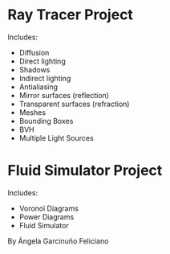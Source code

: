 # Ray Tracer Project

Includes:
  - Diffusion
  - Direct lighting
  - Shadows
  - Indirect lighting
  - Antialiasing
  - Mirror surfaces (reflection)
  - Transparent surfaces (refraction)
  - Meshes
  - Bounding Boxes
  - BVH
  - Multiple Light Sources

# Fluid Simulator Project

Includes:
  - Voronoï Diagrams
  - Power Diagrams
  - Fluid Simulator

By Ángela Garcinuño Feliciano

